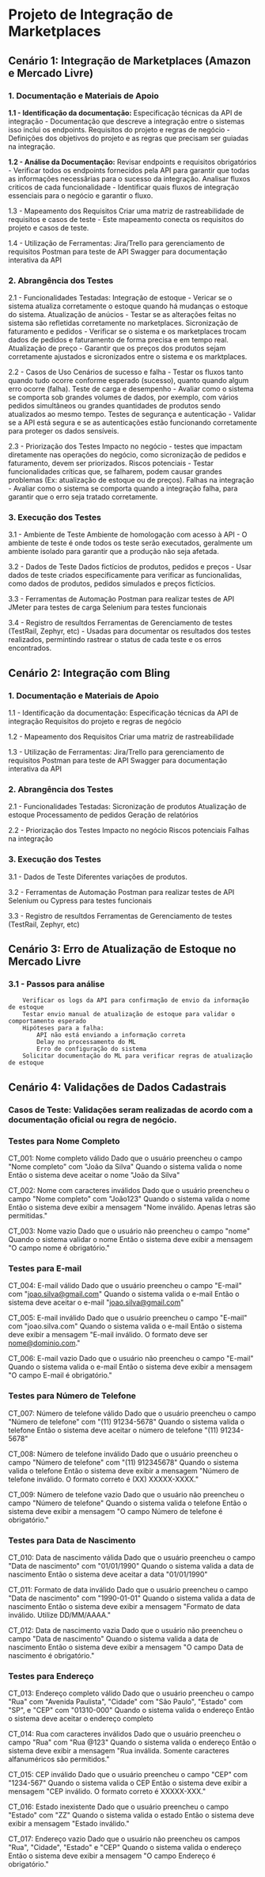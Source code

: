 # Projeto de Integração de Marketplaces

## Cenário 1: Integração de Marketplaces (Amazon e Mercado Livre)

### 1. Documentação e Materiais de Apoio

**1.1 - Identificação da documentação:**
		Especificação técnicas da API de integração - Documentação que descreve a integração entre o sistemas isso inclui os endpoints.
		Requisitos do projeto e regras de negócio - Definições dos objetivos do projeto e as regras que precisam ser guiadas na integração.
		
**1.2 - Análise da Documentação:**
		Revisar endpoints e requisitos obrigatórios - Verificar todos os endpoints fornecidos pela API para garantir que todas as informações necessãrias para o sucesso da integração.
		Analisar fluxos criticos de cada funcionalidade - Identificar quais fluxos de integração essenciais para o negócio e garantir o fluxo.
		
1.3 - Mapeamento dos Requisitos
		Criar uma matriz de rastreabilidade de requisitos e casos de teste - Este mapeamento conecta os requisitos do projeto e casos de teste.
		
1.4 - Utilização de Ferramentas:
		Jira/Trello para gerenciamento de requisitos
		Postman para teste de API
		Swagger para documentação interativa da API

### 2. Abrangência dos Testes

2.1 - Funcionalidades Testadas:
		Integração de estoque - Vericar se o sistema atualiza corretamente o estoque quando há mudanças o estoque do sistema.
		Atualização de anúcios - Testar se as alterações feitas no sistema são refletidas corretamente no marketplaces.
		Sicronização de faturamento e pedidos - Verificar se o sistema e os marketplaces trocam dados de pedidos e faturamento de forma precisa e em tempo real.
		Atualização de preço - Garantir que os preços dos produtos sejam corretamente ajustados e sicronizados entre o sistema e os marktplaces.

2.2 - Casos de Uso
		Cenários de sucesso e falha - Testar os fluxos tanto quando tudo ocorre conforme esperado (sucesso), quanto quando algum erro ocorre (falha).
		Teste de carga e desempenho - Avaliar como o sistema se comporta sob grandes volumes de dados, por exemplo, com vários pedidos simultâneos ou grandes quantidades de produtos sendo atualizados ao mesmo tempo.
		Testes de segurança e autenticação - Validar se a API está segura e se as autenticações estão funcionando corretamente para proteger os dados sensíveis.

2.3 - Priorização dos Testes
		Impacto no negócio - testes que impactam diretamente nas operações do negócio, como sicronização de pedidos e faturamento, devem ser priorizados.
		Riscos potenciais - Testar funcionalidades críticas que, se falharem, podem causar grandes problemas (Ex: atualização de estoque ou de preços).
		Falhas na integração - Avaliar como o sistema se comporta quando a integração falha, para garantir que o erro seja tratado corretamente.
		
### 3. Execução dos Testes

3.1 - Ambiente de Teste
		Ambiente de homologação com acesso à API - O ambiente de teste é onde todos os teste serão executados, geralmente um ambiente isolado para garantir que a produção não seja afetada. 
		
3.2 - Dados de Teste
		Dados fictícios de produtos, pedidos e preços - Usar dados de teste criados especificamente para verificar as funcionalidas, como dados de produtos, pedidos simulados e preços fictícios.
		
3.3 - Ferramentas de Automação
		Postman para realizar testes de API
		JMeter para testes de carga
		Selenium para testes funcionais
		
3.4 - Registro de resultdos
		Ferramentas de Gerenciamento de testes (TestRail, Zephyr, etc) - Usadas para documentar os resultados dos testes realizados, permintindo rastrear o status de cada teste e os erros encontrados.

## Cenário 2: Integração com Bling

### 1. Documentação e Materiais de Apoio

1.1 - Identificação da documentação:
		Especificação técnicas da API de integração
		Requisitos do projeto e regras de negócio
		
1.2 - Mapeamento dos Requisitos
		Criar uma matriz de rastreabilidade
		
1.3 - Utilização de Ferramentas:
		Jira/Trello para gerenciamento de requisitos
		Postman para teste de API
		Swagger para documentação interativa da API
		

### 2. Abrangência dos Testes

2.1 - Funcionalidades Testadas:
		Sicronização de produtos
		Atualização de estoque
		Processamento de pedidos
		Geração de relatórios

2.2 - Priorização dos Testes
		Impacto no negócio
		Riscos potenciais
		Falhas na integração
		
### 3. Execução dos Testes

3.1 - Dados de Teste
		Diferentes variações de produtos.
		
3.2 - Ferramentas de Automação
		Postman para realizar testes de API
		Selenium ou Cypress para testes funcionais
		
3.3 - Registro de resultdos
		Ferramentas de Gerenciamento de testes (TestRail, Zephyr, etc)

## Cenário 3:  Erro de Atualização de Estoque no Mercado Livre

### 3.1 - Passos para análise
		Verificar os logs da API para confirmação de envio da informação de estoque
		Testar envio manual de atualização de estoque para validar o comportamento esperado
		Hipóteses para a falha:
			API não está enviando a informação correta
			Delay no processamento do ML
			Erro de configuração do sistema
		Solicitar documentação do ML para verificar regras de atualização de estoque

## Cenário 4: Validações de Dados Cadastrais

### Casos de Teste: Validações seram realizadas de acordo com a documentação oficial ou regra de negócio.


  ### Testes para Nome Completo
  CT_001: Nome completo válido
    Dado que o usuário preencheu o campo "Nome completo" com "João da Silva"
    Quando o sistema valida o nome
    Então o sistema deve aceitar o nome "João da Silva"

  CT_002: Nome com caracteres inválidos
    Dado que o usuário preencheu o campo "Nome completo" com "João123"
    Quando o sistema valida o nome
    Então o sistema deve exibir a mensagem "Nome inválido. Apenas letras são permitidas."
	
  CT_003: Nome vazio
    Dado que o usuário não preencheu o campo "nome"
    Quando o sistema validar o nome
    Então o sistema deve exibir a mensagem "O campo nome é obrigatório."

  ### Testes para E-mail
  CT_004: E-mail válido
    Dado que o usuário preencheu o campo "E-mail" com "joao.silva@gmail.com"
    Quando o sistema valida o e-mail
    Então o sistema deve aceitar o e-mail "joao.silva@gmail.com"

  CT_005: E-mail inválido
    Dado que o usuário preencheu o campo "E-mail" com "joao.silva.com"
    Quando o sistema valida o e-mail
    Então o sistema deve exibir a mensagem "E-mail inválido. O formato deve ser nome@dominio.com."

  CT_006: E-mail vazio
    Dado que o usuário não preencheu o campo "E-mail"
    Quando o sistema valida o e-mail
    Então o sistema deve exibir a mensagem "O campo E-mail é obrigatório."

  ### Testes para Número de Telefone
  CT_007: Número de telefone válido
    Dado que o usuário preencheu o campo "Número de telefone" com "(11) 91234-5678"
    Quando o sistema valida o telefone
    Então o sistema deve aceitar o número de telefone "(11) 91234-5678"

  CT_008: Número de telefone inválido
    Dado que o usuário preencheu o campo "Número de telefone" com "(11) 912345678"
    Quando o sistema valida o telefone
    Então o sistema deve exibir a mensagem "Número de telefone inválido. O formato correto é (XX) XXXXX-XXXX."

  CT_009: Número de telefone vazio
    Dado que o usuário não preencheu o campo "Número de telefone"
    Quando o sistema valida o telefone
    Então o sistema deve exibir a mensagem "O campo Número de telefone é obrigatório."

  ### Testes para Data de Nascimento
  CT_010: Data de nascimento válida
    Dado que o usuário preencheu o campo "Data de nascimento" com "01/01/1990"
    Quando o sistema valida a data de nascimento
    Então o sistema deve aceitar a data "01/01/1990"

  CT_011: Formato de data inválido
    Dado que o usuário preencheu o campo "Data de nascimento" com "1990-01-01"
    Quando o sistema valida a data de nascimento
    Então o sistema deve exibir a mensagem "Formato de data inválido. Utilize DD/MM/AAAA."

  CT_012: Data de nascimento vazia
    Dado que o usuário não preencheu o campo "Data de nascimento"
    Quando o sistema valida a data de nascimento
    Então o sistema deve exibir a mensagem "O campo Data de nascimento é obrigatório."

  ### Testes para Endereço
  CT_013: Endereço completo válido
    Dado que o usuário preencheu o campo "Rua" com "Avenida Paulista", "Cidade" com "São Paulo", "Estado" com "SP", e "CEP" com "01310-000"
    Quando o sistema valida o endereço
    Então o sistema deve aceitar o endereço completo

  CT_014: Rua com caracteres inválidos
    Dado que o usuário preencheu o campo "Rua" com "Rua @123"
    Quando o sistema valida o endereço
    Então o sistema deve exibir a mensagem "Rua inválida. Somente caracteres alfanuméricos são permitidos."

  CT_015: CEP inválido
    Dado que o usuário preencheu o campo "CEP" com "1234-567"
    Quando o sistema valida o CEP
    Então o sistema deve exibir a mensagem "CEP inválido. O formato correto é XXXXX-XXX."

  CT_016: Estado inexistente
    Dado que o usuário preencheu o campo "Estado" com "ZZ"
    Quando o sistema valida o estado
    Então o sistema deve exibir a mensagem "Estado inválido."

  CT_017: Endereço vazio
    Dado que o usuário não preencheu os campos "Rua", "Cidade", "Estado" e "CEP"
    Quando o sistema valida o endereço
    Então o sistema deve exibir a mensagem "O campo Endereço é obrigatório."
